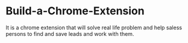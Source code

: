 # Build-a-Chrome-Extension
It is a chrome extension that will solve real life problem and help saless persons to find and save leads and work with them.
